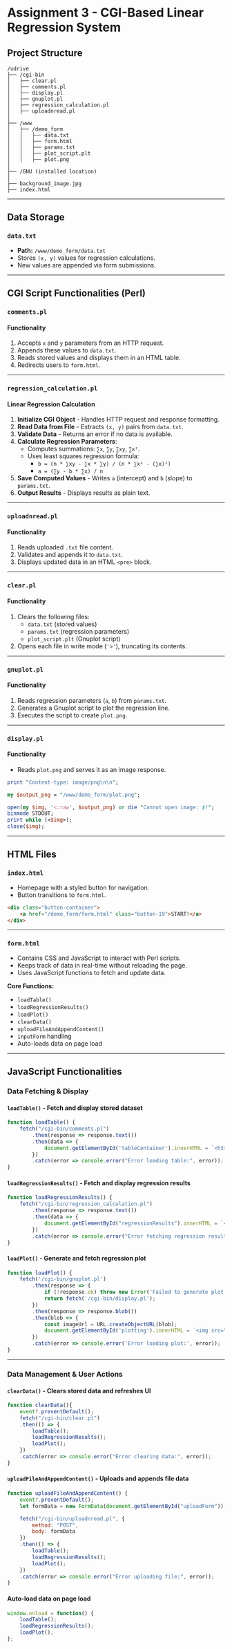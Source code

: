 # Assignment 3 - CGI-Based Linear Regression System

## Project Structure

```
/udrive
├── /cgi-bin
│   ├── clear.pl
│   ├── comments.pl
│   ├── display.pl
│   ├── gnuplot.pl
│   ├── regression_calculation.pl
│   ├── uploadnread.pl
│
├── /www
│   ├── /demo_form
│   │   ├── data.txt
│   │   ├── form.html
│   │   ├── params.txt
│   │   ├── plot_script.plt
│   │   ├── plot.png
│
├── /GNU (installed location)
│
├── background_image.jpg
├── index.html
```

---

## Data Storage

### `data.txt`
- **Path:** `/www/demo_form/data.txt`
- Stores `(x, y)` values for regression calculations.
- New values are appended via form submissions.

---

## CGI Script Functionalities (Perl)

### `comments.pl`
#### **Functionality**
1. Accepts `x` and `y` parameters from an HTTP request.
2. Appends these values to `data.txt`.
3. Reads stored values and displays them in an HTML table.
4. Redirects users to `form.html`.

---

### `regression_calculation.pl`
#### **Linear Regression Calculation**
1. **Initialize CGI Object** - Handles HTTP request and response formatting.
2. **Read Data from File** - Extracts `(x, y)` pairs from `data.txt`.
3. **Validate Data** - Returns an error if no data is available.
4. **Calculate Regression Parameters**:
   - Computes summations: `∑x`, `∑y`, `∑xy`, `∑x²`.
   - Uses least squares regression formula:
     - `b = (n * ∑xy - ∑x * ∑y) / (n * ∑x² - (∑x)²)`
     - `a = (∑y - b * ∑x) / n`
5. **Save Computed Values** - Writes `a` (intercept) and `b` (slope) to `params.txt`.
6. **Output Results** - Displays results as plain text.

---

### `uploadnread.pl`
#### **Functionality**
1. Reads uploaded `.txt` file content.
2. Validates and appends it to `data.txt`.
3. Displays updated data in an HTML `<pre>` block.

---

### `clear.pl`
#### **Functionality**
1. Clears the following files:
   - `data.txt` (stored values)
   - `params.txt` (regression parameters)
   - `plot_script.plt` (Gnuplot script)
2. Opens each file in write mode (`'>'`), truncating its contents.

---

### `gnuplot.pl`
#### **Functionality**
1. Reads regression parameters (`a`, `b`) from `params.txt`.
2. Generates a Gnuplot script to plot the regression line.
3. Executes the script to create `plot.png`.

---

### `display.pl`
#### **Functionality**
- Reads `plot.png` and serves it as an image response.

```perl
print "Content-type: image/png\n\n";

my $output_png = "/www/demo_form/plot.png";

open(my $img, '<:raw', $output_png) or die "Cannot open image: $!";
binmode STDOUT;
print while (<$img>);
close($img);
```

---

## HTML Files

### `index.html`
- Homepage with a styled button for navigation.
- Button transitions to `form.html`.

```html
<div class="button-container">
    <a href="/demo_form/form.html" class="button-19">START!</a>
</div>
```

---

### `form.html`
- Contains CSS and JavaScript to interact with Perl scripts.
- Keeps track of data in real-time without reloading the page.
- Uses JavaScript functions to fetch and update data.

**Core Functions:**
- `loadTable()`
- `loadRegressionResults()`
- `loadPlot()`
- `clearData()`
- `uploadFileAndAppendContent()`
- `inputForm` handling
- Auto-loads data on page load

---

## JavaScript Functionalities

### **Data Fetching & Display**

#### `loadTable()` - Fetch and display stored dataset
```javascript
function loadTable() {
    fetch("/cgi-bin/comments.pl")
        .then(response => response.text())
        .then(data => {
            document.getElementById('tableContainer').innerHTML = `<h3>Data Table:</h3><pre>${data}</pre>`;
        })
        .catch(error => console.error("Error loading table:", error));
}
```

#### `loadRegressionResults()` - Fetch and display regression results
```javascript
function loadRegressionResults() {
    fetch("/cgi-bin/regression_calculation.pl")
        .then(response => response.text())
        .then(data => {
            document.getElementById("regressionResults").innerHTML = `<h3>Regression Result:</h3><pre>${data}</pre>`;
        })
        .catch(error => console.error("Error fetching regression results:", error));
}
```

#### `loadPlot()` - Generate and fetch regression plot
```javascript
function loadPlot() {
    fetch('/cgi-bin/gnuplot.pl')
        .then(response => {
            if (!response.ok) throw new Error('Failed to generate plot');
            return fetch('/cgi-bin/display.pl');
        })
        .then(response => response.blob())
        .then(blob => {
            const imageUrl = URL.createObjectURL(blob);
            document.getElementById('plotting').innerHTML = `<img src="${imageUrl}" alt="Regression Plot" style="max-width: 100%; border: 1px solid white;">`;
        })
        .catch(error => console.error('Error loading plot:', error));
}
```

---

### **Data Management & User Actions**

#### `clearData()` - Clears stored data and refreshes UI
```javascript
function clearData(){
    event?.preventDefault();
    fetch("/cgi-bin/clear.pl")
    .then(() => {
        loadTable();
        loadRegressionResults();
        loadPlot(); 
    })
    .catch(error => console.error("Error clearing data:", error));
}
```

#### `uploadFileAndAppendContent()` - Uploads and appends file data
```javascript
function uploadFileAndAppendContent() {
    event?.preventDefault();
    let formData = new FormData(document.getElementById("uploadForm"));

    fetch("/cgi-bin/uploadnread.pl", {
        method: "POST",
        body: formData
    })
    .then(() => {
        loadTable();
        loadRegressionResults();
        loadPlot();
    })
    .catch(error => console.error("Error uploading file:", error));
}
```

#### Auto-load data on page load
```javascript
window.onload = function() {
    loadTable();
    loadRegressionResults();
    loadPlot();
};
```